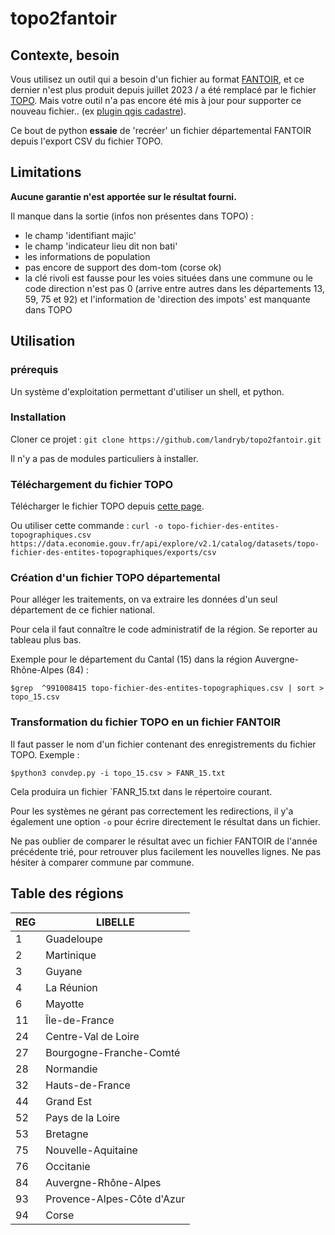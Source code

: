 # topo2fantoir

## Contexte, besoin

Vous utilisez un outil qui a besoin d'un fichier au format
[FANTOIR](https://fr.wikipedia.org/wiki/FANTOIR), et ce dernier n'est plus
produit depuis juillet 2023 / a été remplacé par le fichier
[TOPO](https://www.data.gouv.fr/fr/datasets/fichier-des-entites-topographiques-topo-dgfip-1/).
Mais votre outil n'a pas encore été mis à jour pour supporter ce nouveau
fichier.. (ex [plugin qgis cadastre](https://github.com/3liz/QgisCadastrePlugin/issues/345)).

Ce bout de python **essaie** de 'recréer' un fichier départemental FANTOIR depuis
l'export CSV du fichier TOPO.


## Limitations

**Aucune garantie n'est apportée sur le résultat fourni.**

Il manque dans la sortie (infos non présentes dans TOPO) :
- le champ 'identifiant majic'
- le champ 'indicateur lieu dit non bati'
- les informations de population
- pas encore de support des dom-tom (corse ok)
- la clé rivoli est fausse pour les voies situées dans une commune ou le code
  direction n'est pas 0 (arrive entre autres dans les départements 13, 59, 75
  et 92) et l'information de 'direction des impots' est manquante dans TOPO


## Utilisation

### prérequis

Un système d'exploitation permettant d'utiliser un shell, et python.


### Installation

Cloner ce projet : `git clone https://github.com/landryb/topo2fantoir.git`

Il n'y a pas de modules particuliers à installer.


### Téléchargement du fichier TOPO

Télécharger le fichier TOPO depuis [cette page](https://www.data.gouv.fr/fr/datasets/fichier-des-entites-topographiques-topo-dgfip-1/).

Ou utiliser cette commande : `curl -o topo-fichier-des-entites-topographiques.csv https://data.economie.gouv.fr/api/explore/v2.1/catalog/datasets/topo-fichier-des-entites-topographiques/exports/csv`


### Création d'un fichier TOPO départemental

Pour alléger les traitements, on va extraire les données d'un seul département
de ce fichier national.

Pour cela il faut connaître le code administratif de la région. Se reporter au
tableau plus bas.

Exemple pour le département du Cantal (15) dans la région Auvergne-Rhône-Alpes
(84) :

```
$grep  ^991008415 topo-fichier-des-entites-topographiques.csv | sort > topo_15.csv
```

### Transformation du fichier TOPO en un fichier FANTOIR

Il faut passer le nom d'un fichier contenant des enregistrements du fichier
TOPO. Exemple :

```
$python3 convdep.py -i topo_15.csv > FANR_15.txt
```

Cela produira un fichier `FANR_15.txt dans le répertoire courant.

Pour les systèmes ne gérant pas correctement les redirections, il y'a également
une option `-o` pour écrire directement le résultat dans un fichier.

Ne pas oublier de comparer le résultat avec un fichier FANTOIR de l'année
précédente trié, pour retrouver plus facilement les nouvelles lignes. Ne pas
hésiter à comparer commune par commune.


## Table des régions

| REG | LIBELLE                      |
|-----|------------------------------|
| 1   | Guadeloupe                   |
| 2   | Martinique                   |
| 3   | Guyane                       |
| 4   | La Réunion                   |
| 6   | Mayotte                      |
| 11  | Île-de-France                |
| 24  | Centre-Val de Loire          |
| 27  | Bourgogne-Franche-Comté      |
| 28  | Normandie                    |
| 32  | Hauts-de-France              |
| 44  | Grand Est                    |
| 52  | Pays de la Loire             |
| 53  | Bretagne                     |
| 75  | Nouvelle-Aquitaine           |
| 76  | Occitanie                    |
| 84  | Auvergne-Rhône-Alpes         |
| 93  | Provence-Alpes-Côte d'Azur   |
| 94  | Corse                        |

